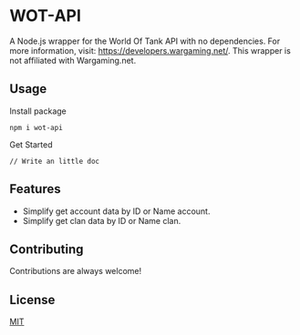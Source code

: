  
# WOT-API
A Node.js wrapper for the World Of Tank API with no dependencies. 
For more information, visit: https://developers.wargaming.net/. 
This wrapper is not affiliated with Wargaming.net.



## Usage
Install package

`npm i wot-api`

Get Started
```
// Write an little doc
```

## Features

- Simplify get account data by ID or Name account.
- Simplify get clan data by ID or Name clan.


## Contributing  

Contributions are always welcome!  


## License  

[MIT](https://choosealicense.com/licenses/mit/)
 
